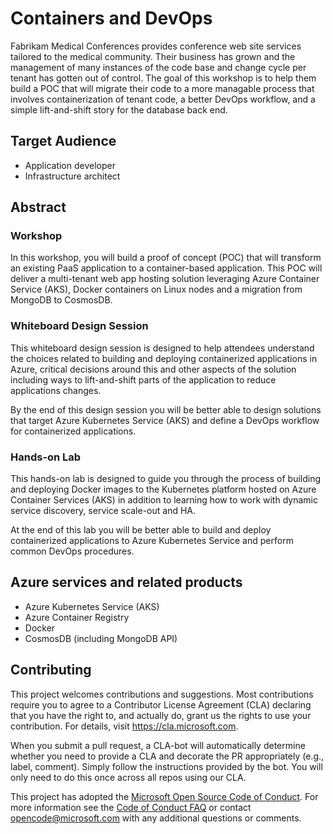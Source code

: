 # Containers and DevOps

Fabrikam Medical Conferences provides conference web site services tailored to the medical community. Their business has grown and the management of many instances of the code base and change cycle per tenant has gotten out of control. The goal of this workshop is to help them build a POC that will migrate their code to a more managable process that involves containerization of tenant code, a better DevOps workflow, and a simple lift-and-shift story for the database back end.

## Target Audience

* Application developer
* Infrastructure architect

## Abstract

### Workshop

In this workshop, you will build a proof of concept (POC) that will transform an existing PaaS application to a container-based application. This POC will deliver a multi-tenant web app hosting solution leveraging Azure Container Service (AKS), Docker containers on Linux nodes and a migration from MongoDB to CosmosDB.

### Whiteboard Design Session

This whiteboard design session is designed to help attendees understand the choices related to building and deploying containerized applications in Azure, critical decisions around this and other aspects of the solution including ways to lift-and-shift parts of the application to reduce applications changes.

By the end of this design session you will be better able to design solutions that target Azure Kubernetes Service (AKS) and define a DevOps workflow for containerized applications.

### Hands-on Lab

This hands-on lab is designed to guide you through the process of building and deploying Docker images to the Kubernetes platform hosted on Azure Container Services (AKS) in addition to learning how to work with dynamic service discovery, service scale-out and HA.

At the end of this lab you will be better able to build and deploy containerized applications to Azure Kubernetes Service and perform common DevOps procedures.

## Azure services and related products

- Azure Kubernetes Service (AKS)
- Azure Container Registry
- Docker
- CosmosDB (including MongoDB API)

## Contributing

This project welcomes contributions and suggestions.  Most contributions require you to agree to a
Contributor License Agreement (CLA) declaring that you have the right to, and actually do, grant us
the rights to use your contribution. For details, visit https://cla.microsoft.com.

When you submit a pull request, a CLA-bot will automatically determine whether you need to provide
a CLA and decorate the PR appropriately (e.g., label, comment). Simply follow the instructions
provided by the bot. You will only need to do this once across all repos using our CLA.

This project has adopted the [Microsoft Open Source Code of Conduct](https://opensource.microsoft.com/codeofconduct/).
For more information see the [Code of Conduct FAQ](https://opensource.microsoft.com/codeofconduct/faq/) or
contact [opencode@microsoft.com](mailto:opencode@microsoft.com) with any additional questions or comments.

